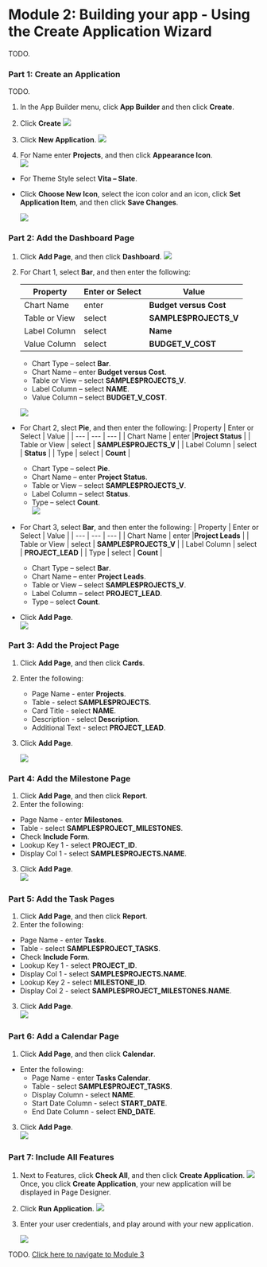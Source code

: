 # Module 2: Building your app - Using the Create Application Wizard
TODO.

### **Part 1**: Create an Application
TODO.
1. In the App Builder menu, click **App Builder** and then click **Create**.
2. Click **Create**
    ![](images/2/click-create.png)

3. Click **New Application**.
    ![](images/2/new-application.png)
4. For Name enter **Projects**, and then click **Appearance Icon**.  
    ![](images/2/appearance-icon.png)
- For Theme Style select **Vita – Slate**.
- Click **Choose New Icon**, select the icon color and an icon, click **Set Application Item**, and then click **Save Changes**.

    ![](images/2/choose-new-icon.png)

### **Part 2**: Add the Dashboard Page

1. Click **Add Page**, and then click **Dashboard**.
    ![](images/2/add-page-dashboard.png)

2. For Chart 1, select **Bar**, and then enter the following:

    | Property | Enter or Select | Value |
    | --- | --- | --- |
    | Chart Name | enter |**Budget versus Cost** |
    | Table or View | select | **SAMPLE$PROJECTS_V** |
    | Label Column | select | **Name** |
    | Value Column | select | **BUDGET_V_COST** |
   - Chart Type – select **Bar**.
   - Chart Name – enter **Budget versus Cost**.
   - Table or View – select **SAMPLE$PROJECTS_V**.
   - Label Column – select **NAME**.
   - Value Column – select **BUDGET_V_COST**.

    ![](images/2/chart-1.png) 

- For Chart 2, slect **Pie**, and then enter the following:
    | Property | Enter or Select | Value |
    | --- | --- | --- |
    | Chart Name | enter |**Project Status** |
    | Table or View | select | **SAMPLE$PROJECTS_V** |
    | Label Column | select | **Status** |
    | Type | select | **Count** |

   - Chart Type – select **Pie**.
   - Chart Name – enter **Project Status**.
   - Table or View – select **SAMPLE$PROJECTS_V**.
   - Label Column – select **Status**.
   - Type – select **Count**.  
    ![](images/2/chart-2.png)  

- For Chart 3, select **Bar**, and then enter the following:
    | Property | Enter or Select | Value |
    | --- | --- | --- |
    | Chart Name | enter |**Project Leads** |
    | Table or View | select | **SAMPLE$PROJECTS_V** |
    | Label Column | select | **PROJECT_LEAD** |
    | Type | select | **Count** |
   - Chart Type – select **Bar**.
   - Chart Name – enter **Project Leads**.
   - Table or View – select **SAMPLE$PROJECTS_V**.
   - Label Column – select **PROJECT_LEAD**.
   - Type – select **Count**.
- Click **Add Page**.  
    ![](images/2/chart-3.png)  

### **Part 3**: Add the Project Page

1. Click **Add Page**, and then click **Cards**.
2. Enter the following:
   - Page Name - enter **Projects**.
   - Table - select **SAMPLE$PROJECTS**.
   - Card Title - select **NAME**.
   - Description - select **Description**.
   - Additional Text - select **PROJECT_LEAD**.
3. Click **Add Page**.

    ![](images/2/add-page-project.png) 

### **Part 4**: Add the Milestone Page

1. Click **Add Page**, and then click **Report**.
2. Enter the following:
  - Page Name - enter **Milestones**.
  - Table - select **SAMPLE$PROJECT_MILESTONES**.
  - Check **Include Form**. 
  - Lookup Key 1 - select **PROJECT_ID**.
  - Display Col 1 - select **SAMPLE$PROJECTS.NAME**.
3. Click **Add Page**.  
    ![](images/2/add-page-milestone.png)

### **Part 5**: Add the Task Pages

1. Click **Add Page**, and then click **Report**.
2.  Enter the following:
  - Page Name - enter **Tasks**. 
  - Table - select **SAMPLE$PROJECT_TASKS**.
  - Check **Include Form**. 
  - Lookup Key 1 - select **PROJECT_ID**.
  - Display Col 1 - select **SAMPLE$PROJECTS.NAME**.
  - Lookup Key 2 - select **MILESTONE_ID**. 
  - Display Col 2 - select **SAMPLE$PROJECT_MILESTONES.NAME**.
3. Click **Add Page**.  
    ![](images/2/add-page-tasks.png)

### **Part 6**: Add a Calendar Page

1. Click **Add Page**, and then click **Calendar**.
- Enter the following:
  - Page Name - enter **Tasks Calendar**.
  - Table - select **SAMPLE$PROJECT_TASKS**.
  - Display Column - select **NAME**.
  - Start Date Column - select **START_DATE**.
  - End Date Column - select **END_DATE**.
3. Click **Add Page**.  
    ![](images/2/add-page-calendar.png)

### **Part 7**: Include All Features

1. Next to Features, click **Check All**, and then click **Create Application**. 
    ![](images/2/check-all.png)
    Once, you click **Create Application**, your new application will be displayed in Page Designer.
2. Click **Run Application**.
    ![](images/2/run-application.png)
3. Enter your user credentials, and play around with your new application.

    ![](images/2/runtime-app.png)

TODO. [Click here to navigate to Module 3](3-recreating-the-app-improving-the-generated-app.md)  
